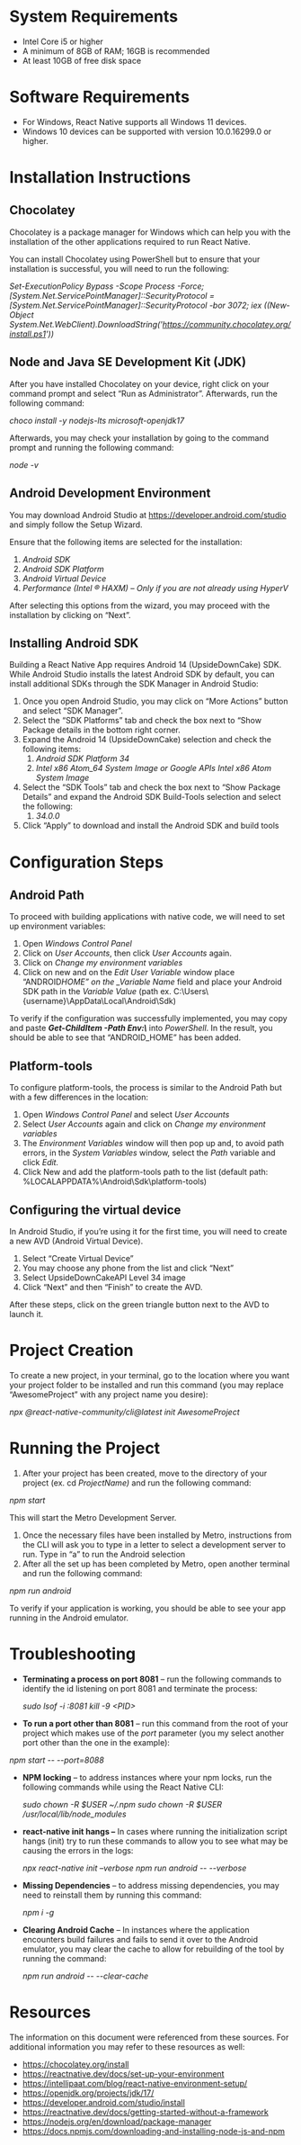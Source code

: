 # **System Requirements**

- Intel Core i5 or higher
- A minimum of 8GB of RAM; 16GB is recommended
- At least 10GB of free disk space

# **Software Requirements**

- For Windows, React Native supports all Windows 11 devices.
- Windows 10 devices can be supported with version 10.0.16299.0 or higher.

# **Installation Instructions**

## **Chocolatey**

Chocolatey is a package manager for Windows which can help you with the installation of the other applications required to run React Native.

You can install Chocolatey using PowerShell but to ensure that your installation is successful, you will need to run the following:

_Set-ExecutionPolicy Bypass -Scope Process -Force; \[System.Net.ServicePointManager\]::SecurityProtocol = \[System.Net.ServicePointManager\]::SecurityProtocol -bor 3072; iex ((New-Object System.Net.WebClient).DownloadString('<https://community.chocolatey.org/install.ps1>'))_

## **Node and Java SE Development Kit (JDK)**

After you have installed Chocolatey on your device, right click on your command prompt and select “Run as Administrator”. Afterwards, run the following command:

_choco install -y nodejs-lts microsoft-openjdk17_

Afterwards, you may check your installation by going to the command prompt and running the following command:

_node -v_

## **Android Development Environment**

You may download Android Studio at <https://developer.android.com/studio> and simply follow the Setup Wizard.

Ensure that the following items are selected for the installation:

1. _Android SDK_
2. _Android SDK Platform_
3. _Android Virtual Device_
4. _Performance (Intel ® HAXM) – Only if you are not already using HyperV_

After selecting this options from the wizard, you may proceed with the installation by clicking on “Next”.

## **Installing Android SDK**

Building a React Native App requires Android 14 (UpsideDownCake) SDK. While Android Studio installs the latest Android SDK by default, you can install additional SDKs through the SDK Manager in Android Studio:

1. Once you open Android Studio, you may click on “More Actions” button and select “SDK Manager”.
2. Select the “SDK Platforms” tab and check the box next to “Show Package details in the bottom right corner.
3. Expand the Android 14 (UpsideDownCake) selection and check the following items:
   1. _Android SDK Platform 34_
   2. _Intel x86 Atom_64 System Image or Google APIs Intel x86 Atom System Image_
4. Select the “SDK Tools” tab and check the box next to “Show Package Details” and expand the Android SDK Build-Tools selection and select the following:
   1. _34.0.0_
5. Click “Apply” to download and install the Android SDK and build tools

# **Configuration Steps**

## **Android Path**

To proceed with building applications with native code, we will need to set up environment variables:

1. Open _Windows Control Panel_
2. Click on _User Accounts_, then click _User Accounts_ again.
3. Click on _Change my environment variables_
4. Click on new and on the _Edit User Variable_ window place “ANDROID*HOME” on the \_Variable Name* field and place your Android SDK path in the _Variable Value_ (path ex. C:\\Users\\{username}\\AppData\\Local\\Android\\Sdk)

To verify if the configuration was successfully implemented, you may copy and paste **_Get-ChildItem -Path Env:\\_** into _PowerShell_. In the result, you should be able to see that “ANDROID_HOME” has been added.

## **Platform-tools**

To configure platform-tools, the process is similar to the Android Path but with a few differences in the location:

1. Open _Windows Control Panel_ and select _User Accounts_
2. Select _User Accounts_ again and click on _Change my environment variables_
3. The _Environment Variables_ window will then pop up and, to avoid path errors, in the _System Variables_ window, select the _Path_ variable and click _Edit._
4. Click New and add the platform-tools path to the list (default path: %LOCALAPPDATA%\\Android\\Sdk\\platform-tools)

## **Configuring the virtual device**

In Android Studio, if you’re using it for the first time, you will need to create a new AVD (Android Virtual Device).

1. Select “Create Virtual Device”
2. You may choose any phone from the list and click “Next”
3. Select UpsideDownCakeAPI Level 34 image
4. Click “Next” and then “Finish” to create the AVD.

After these steps, click on the green triangle button next to the AVD to launch it.

# **Project Creation**

To create a new project, in your terminal, go to the location where you want your project folder to be installed and run this command (you may replace “AwesomeProject” with any project name you desire):

_npx @react-native-community/cli@latest init AwesomeProject_

# **Running the Project**

1. After your project has been created, move to the directory of your project (ex. cd _ProjectName)_ and run the following command:

_npm start_

This will start the Metro Development Server.

1. Once the necessary files have been installed by Metro, instructions from the CLI will ask you to type in a letter to select a development server to run. Type in “a” to run the Android selection
2. After all the set up has been completed by Metro, open another terminal and run the following command:

_npm run android_

To verify if your application is working, you should be able to see your app running in the Android emulator.

# **Troubleshooting**

- **Terminating a process on port 8081** – run the following commands to identify the id listening on port 8081 and terminate the process:

  _sudo lsof -i :8081_
  _kill -9 &lt;PID&gt;_

- **To run a port other than 8081** – run this command from the root of your project which makes use of the _port_ parameter (you my select another port other than the one in the example):

_npm start -- --port=8088_

- **NPM locking** – to address instances where your npm locks, run the following commands while using the React Native CLI:

   _sudo chown -R $USER ~/.npm_
   _sudo chown -R $USER /usr/local/lib/node_modules_

- **react-native init hangs –** In cases where running the initialization script hangs (init) try to run these commands to allow you to see what may be causing the errors in the logs:
  
  _npx react-native init –verbose_
  _npm run android -- --verbose_

- **Missing Dependencies** – to address missing dependencies, you may need to reinstall them by running this command:

   _npm i -g_

- **Clearing Android Cache** – In instances where the application encounters build failures and fails to send it over to the Android emulator, you may clear the cache to allow for rebuilding of the tool by running the command:

   _npm run android -- --clear-cache_

# **Resources**

The information on this document were referenced from these sources. For additional information you may refer to these resources as well:

- <https://chocolatey.org/install>
- <https://reactnative.dev/docs/set-up-your-environment>
- <https://intellipaat.com/blog/react-native-environment-setup/>
- <https://openjdk.org/projects/jdk/17/>
- <https://developer.android.com/studio/install>
- <https://reactnative.dev/docs/getting-started-without-a-framework>
- <https://nodejs.org/en/download/package-manager>
- <https://docs.npmjs.com/downloading-and-installing-node-js-and-npm>

